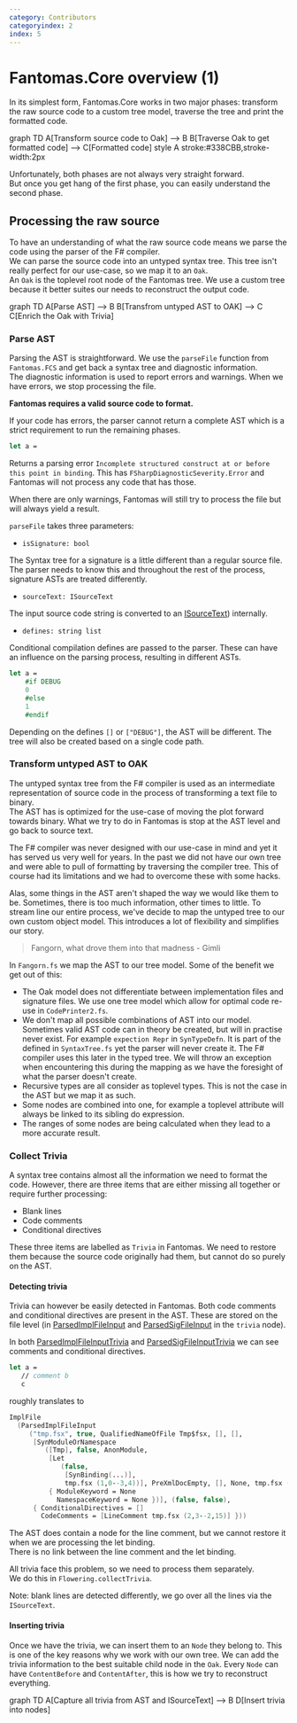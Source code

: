 ```yaml
---
category: Contributors
categoryindex: 2
index: 5
---
```

# Fantomas.Core overview (1)

In its simplest form, Fantomas.Core works in two major phases: transform the raw source code to a custom tree model, traverse the tree and print the formatted code.

<div class="mermaid text-center">
graph TD
    A[Transform source code to Oak] --> B
    B[Traverse Oak to get formatted code] --> C[Formatted code]
    style A stroke:#338CBB,stroke-width:2px
 </div>

Unfortunately, both phases are not always very straight forward.  
But once you get hang of the first phase, you can easily understand the second phase.

## Processing the raw source

To have an understanding of what the raw source code means we parse the code using the parser of the F# compiler.  
We can parse the source code into an untyped syntax tree. This tree isn't really perfect for our use-case, so we map it to an `Oak`.  
An `Oak` is the toplevel root node of the Fantomas tree. We use a custom tree because it better suites our needs to reconstruct the output code.


<div class="mermaid text-center">
graph TD
    A[Parse AST] --> B
    B[Transfrom untyped AST to OAK] --> C
    C[Enrich the Oak with Trivia]
</div>

### Parse AST

Parsing the AST is straightforward. We use the `parseFile` function from `Fantomas.FCS` and get back a syntax tree and diagnostic information.  
The diagnostic information is used to report errors and warnings. When we have errors, we stop processing the file.

**Fantomas requires a valid source code to format.**

If your code has errors, the parser cannot return a complete AST which is a strict requirement to run the remaining phases.

```fsharp
let a =
```

Returns a parsing error `Incomplete structured construct at or before this point in binding`.
This has `FSharpDiagnosticSeverity.Error` and Fantomas will not process any code that has those.

When there are only warnings, Fantomas will still try to process the file but will always yield a result.

`parseFile` takes three parameters:
- `isSignature: bool`

The Syntax tree for a signature is a little different than a regular source file. The parser needs to know this and throughout the rest of the process, signature ASTs are treated differently.

- `sourceText: ISourceText`

The input source code string is converted to an [ISourceText](https://fsprojects.github.io/fantomas/reference/fsharp-compiler-text-isourcetext.html)) internally.

- `defines: string list`

Conditional compilation defines are passed to the parser. These can have an influence on the parsing process, resulting in different ASTs.

```fsharp
let a =
    #if DEBUG
    0
    #else
    1
    #endif
```

Depending on the defines `[]` or `["DEBUG"]`, the AST will be different.
The tree will also be created based on a single code path.

### Transform untyped AST to OAK

The untyped syntax tree from the F# compiler is used as an intermediate representation of source code in the process of transforming a text file to binary.  
The AST has is optimized for the use-case of moving the plot forward towards binary. What we try to do in Fantomas is stop at the AST level and go back to source text.

The F# compiler was never designed with our use-case in mind and yet it has served us very well for years. 
In the past we did not have our own tree and were able to pull of formatting by traversing the compiler tree.
This of course had its limitations and we had to overcome these with some hacks.

Alas, some things in the AST aren't shaped the way we would like them to be. Sometimes, there is too much information, other times to little.
To stream line our entire process, we've decide to map the untyped tree to our own custom object model.
This introduces a lot of flexibility and simplifies our story.

> Fangorn, what drove them into that madness - Gimli

In `Fangorn.fs` we map the AST to our tree model. Some of the benefit we get out of this:
- The Oak model does not differentiate between implementation files and signature files. We use one tree model which allow for optimal code re-use in `CodePrinter2.fs`.
- We don't map all possible combinations of AST into our model. Sometimes valid AST code can in theory be created, 
  but will in practise never exist. For example `expection Repr` in `SynTypeDefn`. It is part of the defined in `SyntaxTree.fs` yet the parser will never create it.
  The F# compiler uses this later in the typed tree. We will throw an exception when encountering this during the mapping as we have the foresight of what the parser doesn't create.
- Recursive types are all consider as toplevel types. This is not the case in the AST but we map it as such.
- Some nodes are combined into one, for example a toplevel attribute will always be linked to its sibling do expression.
- The ranges of some nodes are being calculated when they lead to a more accurate result.

### Collect Trivia

A syntax tree contains almost all the information we need to format the code. 
However, there are three items that are either missing all together or require further processing:

- Blank lines
- Code comments
- Conditional directives

These three items are labelled as `Trivia` in Fantomas. We need to restore them because the source code originally had them, but cannot do so purely on the AST.

#### Detecting trivia

Trivia can however be easily detected in Fantomas. Both code comments and conditional directives are present in the AST.
These are stored on the file level (in [ParsedImplFileInput](https://fsprojects.github.io/fantomas/reference/fsharp-compiler-syntax-parsedimplfileinput.html) and  [ParsedSigFileInput](https://fsprojects.github.io/fantomas/reference/fsharp-compiler-syntax-parsedsigfileinput.html) in the `trivia` node).

In both [ParsedImplFileInputTrivia](https://fsprojects.github.io/fantomas/reference/fsharp-compiler-syntaxtrivia-parsedimplfileinputtrivia.html) and [ParsedSigFileInputTrivia](https://fsprojects.github.io/fantomas/reference/fsharp-compiler-syntaxtrivia-parsedsigfileinputtrivia.html) we can see comments and conditional directives.

```fsharp
let a = 
   // comment b
   c
```

roughly translates to

```fsharp
ImplFile
  (ParsedImplFileInput
     ("tmp.fsx", true, QualifiedNameOfFile Tmp$fsx, [], [],
      [SynModuleOrNamespace
         ([Tmp], false, AnonModule,
          [Let
             (false,
              [SynBinding(...)],
              tmp.fsx (1,0--3,4))], PreXmlDocEmpty, [], None, tmp.fsx (1,0--3,4),
          { ModuleKeyword = None
            NamespaceKeyword = None })], (false, false),
      { ConditionalDirectives = []
        CodeComments = [LineComment tmp.fsx (2,3--2,15)] }))
```

The AST does contain a node for the line comment, but we cannot restore it when we are processing the let binding.  
There is no link between the line comment and the let binding.

All trivia face this problem, so we need to process them separately.  
We do this in `Flowering.collectTrivia`.

Note: blank lines are detected differently, we go over all the lines via the `ISourceText`.

#### Inserting trivia

Once we have the trivia, we can insert them to an `Node` they belong to.
This is one of the key reasons why we work with our own tree. We can add the trivia information to the best suitable child node in the `Oak`.
Every `Node` can have `ContentBefore` and `ContentAfter`, this is how we try to reconstruct everything.

<div class="mermaid text-center">
graph TD
    A[Capture all trivia from AST and ISourceText] --> B
    D[Insert trivia into nodes]
 </div>

<fantomas-nav previous="./Solution%20Structure.html" next="./Traverse.html"></fantomas-nav>
